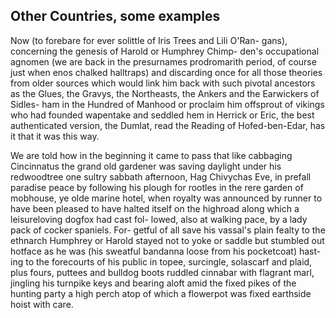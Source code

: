 ## Other Countries, some examples

Now (to forebare for ever solittle of Iris Trees and Lili O'Ran- 
gans), concerning the genesis of Harold or Humphrey Chimp-
den's occupational agnomen (we are back in the presurnames
prodromarith period, of course just when enos chalked halltraps)
and discarding once for all those theories from older sources which
would link him back with such pivotal ancestors as the Glues, the
Gravys, the Northeasts, the Ankers and the Earwickers of Sidles-
ham in the Hundred of Manhood or proclaim him offsprout of
vikings who had founded wapentake and seddled hem in Herrick
or Eric, the best authenticated version, the Dumlat, read the
Reading of Hofed-ben-Edar, has it that it was this way.

We are told how in the beginning it came to pass that like cabbaging
Cincinnatus the grand old gardener was saving daylight under his
redwoodtree one sultry sabbath afternoon, Hag Chivychas Eve,
in prefall paradise peace by following his plough for rootles in the
rere garden of mobhouse, ye olde marine hotel, when royalty was
announced by runner to have been pleased to have halted itself on
the highroad along which a leisureloving dogfox had cast fol-
lowed, also at walking pace, by a lady pack of cocker spaniels. For-
getful of all save his vassal's plain fealty to the ethnarch Humphrey
or Harold stayed not to yoke or saddle but stumbled out hotface
as he was (his sweatful bandanna loose from his pocketcoat) hast-
ing to the forecourts of his public in topee, surcingle, solascarf and
plaid, plus fours, puttees and bulldog boots ruddled cinnabar with
flagrant marl, jingling his turnpike keys and bearing aloft amid
the fixed pikes of the hunting party a high perch atop of which a
flowerpot was fixed earthside hoist with care.